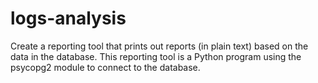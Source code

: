 # logs-analysis
Create a reporting tool that prints out reports (in plain text) based on the data in the database. This reporting tool is a Python program using the psycopg2 module to connect to the database.

